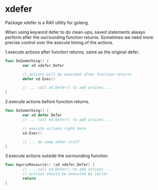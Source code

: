 xdefer
======

Package xdefer is a RAII utility for golang.

When using keyword defer to do clean-ups, saved statements
always perform after the surrounding function returns.
Sometimes we need more precise control over the execute
timing of the actions.

1.execute actions after function returns, same as the
original defer.
```Go
func DoSomething() {
        var xd xdefer.Defer

        // actions will be executed after function returns
        defer xd.Exec()

        // ... call xd.Defer() to add actions ...
}
```

2.execute actions before function returns.
```Go
func DoSomething() {
        var xd defer.Defer
        // ... call xd.Defer() to add actions ...

        // execute actions right here
        xd.Exec()

        // ... do some other stuff
}
```
3.execute actions outside the surrounding function.
```Go
func AqurieResource() (xd xdefer.Defer) {
        // ... call xd.Defer() to add actions ...
        // actions should be executed by caller
        return
}
```

